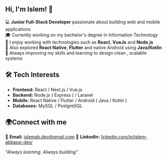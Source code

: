 ## Hi, I'm Islem! 👋

💻 **Junior Full-Stack Developer** passionate about building web and mobile applications  
🎓 Currently working on my bachelor's degree in Information Technology  
🧩 I enjoy working with technologies such as **React**, **VueJs** and **Node.js**  
📱 Also explored **React Native**, **Flutter** and native Android using **Java/Kotlin**  
🌱 Always improving my skills and learning to design clean , scalable systems  

## 🛠️ Tech Interests
- **Frontend:** React / Next.js / Vue.js
- **Backend:** Node.js ( Express ) / Laravel  
- **Mobile:** React Native / Flutter / Android ( Java / Kotlin )
- **Databases:** MySQL / PostgreSQL

## 🌍Connect with me
📧 **Email:** [islemab.dev@gmail.com](mailto:islemab.dev@gmail.com)
🔗 **LinkedIn:** [linkedin.com/in/islem-abbassi-dev/](https://www.linkedin.com/in/islem-abbassi-dev/)

<i>"Always learning. Always building"</i>
